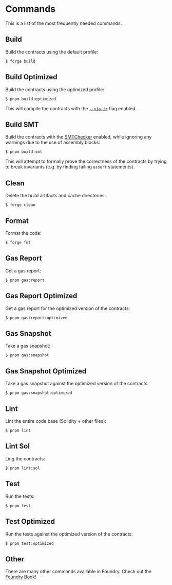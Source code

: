 # Commands

This is a list of the most frequently needed commands.

## Build

Build the contracts using the default profile:

```shell
$ forge build
```

## Build Optimized

Build the contracts using the optimized profile:

```shell
$ pnpm build:optimized
```

This will compile the contracts with the [`--via-ir`](./Tests.md#via-ir) flag enabled.

## Build SMT

Build the contracts with the [SMTChecker](https://docs.soliditylang.org/en/v0.8.18/smtchecker.html) enabled, while
ignoring any warnings due to the use of assembly blocks:

```shell
$ pnpm build:smt
```

This will attempt to formally prove the correctness of the contracts by trying to break invariants (e.g. by finding
failing `assert` statements).

## Clean

Delete the build artifacts and cache directories:

```shell
$ forge clean
```

## Format

Format the code:

```shell
$ forge fmt
```

## Gas Report

Get a gas report:

```shell
$ pnpm gas:report
```

## Gas Report Optimized

Get a gas report for the optimized version of the contracts:

```shell
$ pnpm gas:report:optimized
```

## Gas Snapshot

Take a gas snapshot:

```shell
$ pnpm gas:snapshot
```

## Gas Snapshot Optimized

Take a gas snapshot against the optimized version of the contracts:

```shell
$ pnpm gas:snapshot:optimized
```

## Lint

Lint the entire code base (Solidity + other files):

```shell
$ pnpm lint
```

## Lint Sol

Ling the contracts:

```shell
$ pnpm lint:sol
```

## Test

Run the tests:

```shell
$ pnpm test
```

## Test Optimized

Run the tests against the optimized version of the contracts:

```shell
$ pnpm test:optimized
```

## Other

There are many other commands available in Foundry. Check out the [Foundry Book](https://book.getfoundry.sh/)!
